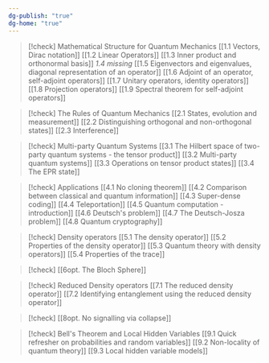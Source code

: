 ```yaml
---
dg-publish: "true"
dg-home: "true"
---
```


> [!check] Mathematical Structure for Quantum Mechanics
> [[1.1 Vectors, Dirac notation]]
> [[1.2 Linear Operators]]
> [[1.3 Inner product and orthonormal basis]]
> *1.4 missing*
> [[1.5 Eigenvectors and eigenvalues, diagonal representation of an operator]]
> [[1.6 Adjoint of an operator, self-adjoint operators]]
> [[1.7 Unitary operators, identity operators]]
> [[1.8 Projection operators]]
> [[1.9 Spectral theorem for self-adjoint operators]]


> [!check] The Rules of Quantum Mechanics
> [[2.1 States, evolution and measurement]]
> [[2.2 Distinguishing orthogonal and non-orthogonal states]]
> [[2.3 Interference]]


> [!check] Multi-party Quantum Systems
> [[3.1 The Hilbert space of two-party quantum systems - the tensor product]]
> [[3.2 Multi-party quantum systems]]
> [[3.3 Operations on tensor product states]]
> [[3.4 The EPR state]]

>[!check] Applications
>[[4.1 No cloning theorem]]
>[[4.2 Comparison between classical and quantum information]]
>[[4.3 Super-dense coding]]
>[[4.4 Teleportation]]
>[[4.5 Quantum computation - introduction]]
>[[4.6 Deutsch's problem]]
>[[4.7 The Deutsch-Josza problem]]
>[[4.8 Quantum cryptography]]
>

>[!check] Density operators
>[[5.1 The density operator]]
>[[5.2 Properties of the density operator]]
>[[5.3 Quantum theory with density operators]]
>[[5.4 Properties of the trace]]

>[!check] [[6opt. The Bloch Sphere]]

>[!check] Reduced Density operators
>[[7.1 The reduced density operator]]
>[[7.2 Identifying entanglement using the reduced density operator]]


> [!check] [[8opt. No signalling via collapse]]

>[!check] Bell's Theorem and Local Hidden Variables
>[[9.1 Quick refresher on probabilities and random variables]]
>[[9.2 Non-locality of quantum theory]]
>[[9.3 Local hidden variable models]]

